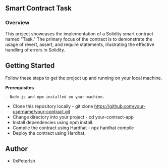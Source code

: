 ## Smart Contract Task

### Overview 

This project showcases the implementation of a Solidity smart contract named "Task." The primary focus of the contract is to demonstrate the usage of revert, assert, and require statements, illustrating the effective handling of errors in Solidity.


## Getting Started

Follow these steps to get the project up and running on your local machine.

**Prerequisites**

    - Node.js and npm installed on your machine.

- Clone this repository locally - git clone https://github.com/your-username/your-contract.git
- Change directory into your project - cd your-contract-app
- Install dependencies using npm install.
- Compile the contract using Hardhat - npx hardhat compile 
- Deploy the contract using Hardhat.

## Author

- 0xPeterIsh